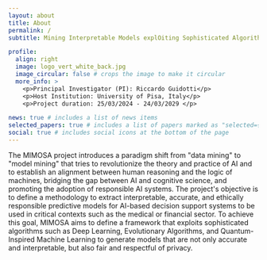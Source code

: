 ```yaml
---
layout: about
title: About
permalink: /
subtitle: Mining Interpretable Models explOiting Sophisticated Algorithms

profile:
  align: right
  image: logo_vert_white_back.jpg
  image_circular: false # crops the image to make it circular
  more_info: >
    <p>Principal Investigator (PI): Riccardo Guidotti</p>
    <p>Host Institution: University of Pisa, Italy</p>
    <p>Project duration: 25/03/2024 - 24/03/2029 </p>

news: true # includes a list of news items
selected_papers: true # includes a list of papers marked as "selected={true}"
social: true # includes social icons at the bottom of the page
---
```


The MIMOSA project introduces a paradigm shift from "data mining" to "model mining" that tries to revolutionize the theory and practice of AI and to establish an alignment between human reasoning and the logic of machines, bridging the gap between AI and cognitive science, and promoting the adoption of responsible AI systems. The project's objective is to define a methodology to extract interpretable, accurate, and ethically responsible predictive models for AI-based decision support systems to be used in critical contexts such as the medical or financial sector. To achieve this goal, MIMOSA aims to define a framework that exploits sophisticated algorithms such as Deep Learning, Evolutionary Algorithms, and Quantum-Inspired Machine Learning to generate models that are not only accurate and interpretable, but also fair and respectful of privacy.
